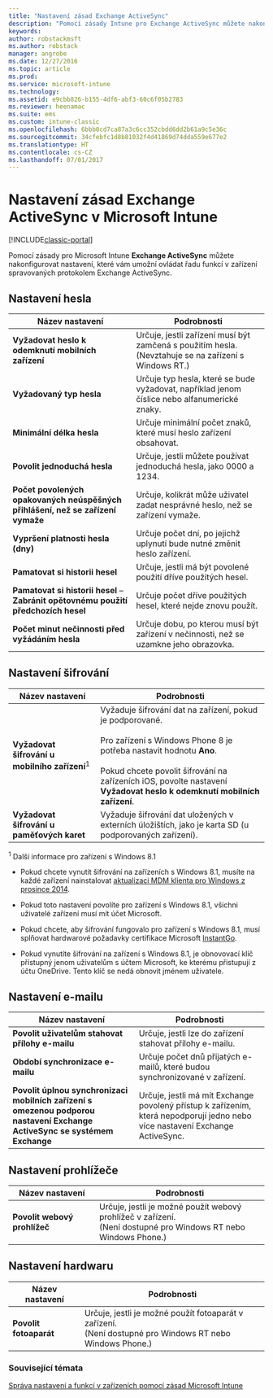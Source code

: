 ```yaml
---
title: "Nastavení zásad Exchange ActiveSync"
description: "Pomocí zásady Intune pro Exchange ActiveSync můžete nakonfigurovat nastavení, které vám umožní ovládat funkce v zařízeních spravovaných protokolem Exchange ActiveSync."
keywords: 
author: robstackmsft
ms.author: robstack
manager: angrobe
ms.date: 12/27/2016
ms.topic: article
ms.prod: 
ms.service: microsoft-intune
ms.technology: 
ms.assetid: e9cbb826-b155-4df6-abf3-60c6f05b2783
ms.reviewer: heenamac
ms.suite: ems
ms.custom: intune-classic
ms.openlocfilehash: 6bbb0cd7ca87a3c6cc352cbdd6dd2b61a9c5e36c
ms.sourcegitcommit: 34cfebfc1d8b81032f4d41869d74dda559e677e2
ms.translationtype: HT
ms.contentlocale: cs-CZ
ms.lasthandoff: 07/01/2017
---
```

# <a name="exchange-activesync-policy-settings-in-microsoft-intune"></a>Nastavení zásad Exchange ActiveSync v Microsoft Intune

[!INCLUDE[classic-portal](../includes/classic-portal.md)]

Pomocí zásady pro Microsoft Intune **Exchange ActiveSync** můžete nakonfigurovat nastavení, které vám umožní ovládat řadu funkcí v zařízení spravovaných protokolem Exchange ActiveSync.


## <a name="password-settings"></a>Nastavení hesla

|Název nastavení|Podrobnosti
|----------------|---|
|**Vyžadovat heslo k odemknutí mobilních zařízení**|Určuje, jestli zařízení musí být zamčená s použitím hesla.<br>(Nevztahuje se na zařízení s Windows RT.)|
|**Vyžadovaný typ hesla**|Určuje typ hesla, které se bude vyžadovat, například jenom číslice nebo alfanumerické znaky.|
|**Minimální délka hesla**|Určuje minimální počet znaků, které musí heslo zařízení obsahovat.|
|**Povolit jednoduchá hesla**|Určuje, jestli můžete používat jednoduchá hesla, jako 0000 a 1234.|
|**Počet povolených opakovaných neúspěšných přihlášení, než se zařízení vymaže**|Určuje, kolikrát může uživatel zadat nesprávné heslo, než se zařízení vymaže.|
|**Vypršení platnosti hesla (dny)**|Určuje počet dní, po jejichž uplynutí bude nutné změnit heslo zařízení.
|**Pamatovat si historii hesel**|Určuje, jestli má být povolené použití dříve použitých hesel.|
|**Pamatovat si historii hesel** – **Zabránit opětovnému použití předchozích hesel**|Určuje počet dříve použitých hesel, které nejde znovu použít.|
|**Počet minut nečinnosti před vyžádáním hesla**|Určuje dobu, po kterou musí být zařízení v nečinnosti, než se uzamkne jeho obrazovka.

## <a name="encryption-settings"></a>Nastavení šifrování

|Název nastavení|Podrobnosti|
|----------------|---|
|**Vyžadovat šifrování u mobilního zařízení**<sup>1</sup>|Vyžaduje šifrování dat na zařízení, pokud je podporované.<br><br>Pro zařízení s Windows Phone 8 je potřeba nastavit hodnotu **Ano**.<br /><br />Pokud chcete povolit šifrování na zařízeních iOS, povolte nastavení **Vyžadovat heslo k odemknutí mobilních zařízení**.|
|**Vyžadovat šifrování u paměťových karet**|Vyžaduje šifrování dat uložených v externích úložištích, jako je karta SD (u podporovaných zařízení).
<sup>1</sup> Další informace pro zařízení s Windows 8.1

-   Pokud chcete vynutit šifrování na zařízeních s Windows 8.1, musíte na každé zařízení nainstalovat [aktualizaci MDM klienta pro Windows z prosince 2014](https://support.microsoft.com/kb/3013816).

-   Pokud toto nastavení povolíte pro zařízení s Windows 8.1, všichni uživatelé zařízení musí mít účet Microsoft.

-   Pokud chcete, aby šifrování fungovalo pro zařízení s Windows 8.1, musí splňovat hardwarové požadavky certifikace Microsoft [InstantGo](http://blogs.windows.com/bloggingwindows/2014/06/19/instantgo-a-better-way-to-sleep/).

-   Pokud vynutíte šifrování na zařízení s Windows 8.1, je obnovovací klíč přístupný jenom uživatelům s účtem Microsoft, ke kterému přistupují z účtu OneDrive. Tento klíč se nedá obnovit jménem uživatele.

## <a name="email-settings"></a>Nastavení e-mailu

|Název nastavení|Podrobnosti
|----------------|---|
|**Povolit uživatelům stahovat přílohy e-mailu**|Určuje, jestli lze do zařízení stahovat přílohy e-mailu.|
|**Období synchronizace e-mailu**|Určuje počet dnů přijatých e-mailů, které budou synchronizované v zařízení.
|**Povolit úplnou synchronizaci mobilních zařízení s omezenou podporou nastavení Exchange ActiveSync se systémem Exchange**|Určuje, jestli má mít Exchange povolený přístup k zařízením, která nepodporují jedno nebo více nastavení Exchange ActiveSync.

## <a name="browser-settings"></a>Nastavení prohlížeče

|Název nastavení|Podrobnosti
|----------------|---|
|**Povolit webový prohlížeč**|Určuje, jestli je možné použít webový prohlížeč v zařízení.<br>(Není dostupné pro Windows RT nebo Windows Phone.)

## <a name="hardware-settings"></a>Nastavení hardwaru

|Název nastavení|Podrobnosti
|----------------|---|
|**Povolit fotoaparát**|Určuje, jestli je možné použít fotoaparát v zařízení.<br>(Není dostupné pro Windows RT nebo Windows Phone.)



### <a name="see-also"></a>Související témata
[Správa nastavení a funkcí v zařízeních pomocí zásad Microsoft Intune](manage-settings-and-features-on-your-devices-with-microsoft-intune-policies.md)
